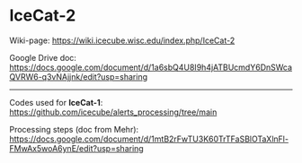 # IceCat-2
Wiki-page: https://wiki.icecube.wisc.edu/index.php/IceCat-2

Google Drive doc: https://docs.google.com/document/d/1a6sbQ4U8I9h4jATBUcmdY6DnSWcaQVRW6-q3vNAjjnk/edit?usp=sharing

-------------------------------------------------------------------------------------------------------------------

Codes used for **IceCat-1**: https://github.com/icecube/alerts_processing/tree/main

Processing steps (doc from Mehr): https://docs.google.com/document/d/1mtB2rFwTU3K60TrTFaSBlOTaXlnFl-FMwAx5woA6ynE/edit?usp=sharing
